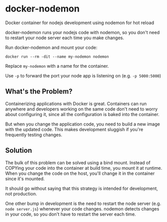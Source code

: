 # docker-nodemon
Docker container for nodejs development using nodemon for hot reload

docker-nodemon runs your nodejs code with nodemon, so you don't need to restart your node server each time you make changes. 

Run docker-nodemon and mount your code:
```
docker run --rm -dit --name my-nodemon nodemon
```
Replace `my-nodemon` with a name for the container. 

Use `-p` to forward the port your node app is listening on (e.g. `-p 5000:5000`)

## What's the Problem?
Containerizing applications with Docker is great. Containers can run anywhere and developers working on the same code don't need to worry about configuring it, since all the configuration is baked into the container. 

But when you change the application code, you need to build a new image with the updated code. This makes development sluggish if you're frequently testing changes. 

## Solution
The bulk of this problem can be solved using a bind mount. Instead of COPYing your code into the container at build time, you mount it at runtime. When you change the code on the host, you'll change it in the container since it's mounted. 

It should go without saying that this strategy is intended for development, not production. 

One other bump in development is the need to restart the node server (e.g. `node server.js`) whenever your code changes. nodemon detects changes in your code, so you don't have to restart the server each time. 
